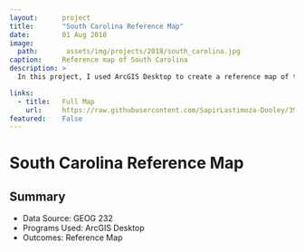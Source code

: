 ```yaml
---
layout:      project
title:       "South Carolina Reference Map"
date:        01 Aug 2018
image:
  path:       assets/img/projects/2018/south_carolina.jpg
caption:     Reference map of South Carolina
description: >
  In this project, I used ArcGIS Desktop to create a reference map of the state of South Carolina, complete with highways, water features, and city areas.

links:
  - title:   Full Map
    url:     https://raw.githubusercontent.com/SapirLastimoza-Dooley/390_labs/main/south_carolina.jpg
featured:    False
---
```

# South Carolina Reference Map

## Summary
* Data Source: GEOG 232
* Programs Used: ArcGIS Desktop
* Outcomes: Reference Map